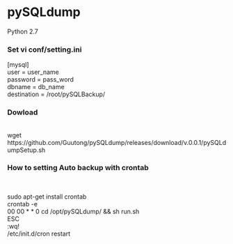 # pySQLdump 
Python 2.7
<h3>Set vi conf/setting.ini</h3>

[mysql]<br/>
user = user_name<br/>
password = pass_word<br/>
dbname = db_name<br/>
destination = /root/pySQLBackup/<br/>



<h3>Dowload</h3><br/>
wget https://github.com/Guutong/pySQLdump/releases/download/v.0.0.1/pySQLdumpSetup.sh<br/>

<h3>How to setting Auto backup with crontab</h3><br/>
<p>sudo apt-get install crontab <br/>
crontab -e <br/>
00 00 * * 0 cd /opt/pySQLdump/ && sh run.sh <br/>
ESC<br/>
:wq!<br/>
/etc/init.d/cron restart <br/>
</p><br/>


